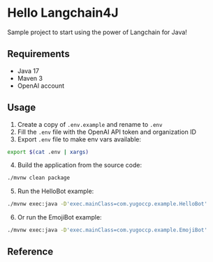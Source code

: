 # Hello Langchain4J

Sample project to start using the power of Langchain for Java!

## Requirements
- Java 17
- Maven 3
- OpenAI account

## Usage

1. Create a copy of `.env.example` and rename to `.env`
2. Fill the `.env` file with the OpenAI API token and organization ID
3. Export `.env` file to make env vars available:
```bash
export $(cat .env | xargs)
```
4. Build the application from the source code:
```bash
./mvnw clean package
```
5. Run the HelloBot example:
```bash
./mvnw exec:java -D'exec.mainClass=com.yugoccp.example.HelloBot'
```

6. Or run the EmojiBot example:
```bash
./mvnw exec:java -D'exec.mainClass=com.yugoccp.example.EmojiBot'
```

## Reference
